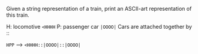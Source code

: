 Given a string representation of a train, print an ASCII-art representation of this train.

H: locomotive `<HHHH`
P: passenger car `|OOOO|`
Cars are attached together by ::

`HPP` —> `<HHHH::|OOOO|::|OOOO|`

